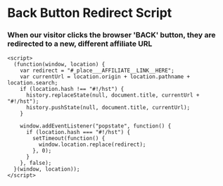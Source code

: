 # Back Button Redirect Script
### When our visitor clicks the browser 'BACK' button, they are redirected to a new, different affiliate URL

```
<script>
  (function(window, location) {
    var redirect = "#_place___AFFILIATE__LINK__HERE";
    var currentUrl = location.origin + location.pathname + location.search;
    if (location.hash !== "#!/hst") {
      history.replaceState(null, document.title, currentUrl + "#!/hst");
      history.pushState(null, document.title, currentUrl);
    }

    window.addEventListener("popstate", function() {
      if (location.hash === "#!/hst") {
        setTimeout(function() {
          window.location.replace(redirect);
        }, 0);
      }
    }, false);
  }(window, location));
</script>

```

